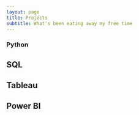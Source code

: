 ```yaml
---
layout: page
title: Projects
subtitle: What's been eating away my free time
---
```


### Python

## SQL

## Tableau

## Power BI
